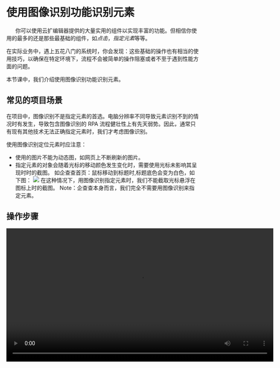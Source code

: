 # 使用图像识别功能识别元素
     
你可以使用云扩编辑器提供的大量实用的组件以实现丰富的功能。但相信你使用的最多的还是那些最基础的组件，如*点击*，*指定元素*等等。

在实际业务中，遇上五花八门的系统时，你会发现：这些基础的操作也有相当的使用技巧，以确保在特定环境下，流程不会被简单的操作阻塞或者不至于遇到性能方面的问题。

本节课中，我们介绍使用图像识别功能识别元素。

## 常见的项目场景

在项目中，图像识别不是指定元素的首选。电脑分辨率不同导致元素识别不到的情况时有发生，导致包含图像识别的 RPA 流程健壮性上有先天弱势。因此，通常只有现有其他技术无法正确指定元素时，我们才考虑图像识别。

使用图像识别定位元素时应注意：
- 使用的图片不能为动态图，如网页上不断刷新的图片。
- 指定元素的对象会随着光标的移动颜色发生变化时，需要使用光标未影响其呈现时时的截图。
    如企查查首页：鼠标移动到标题时,标题底色会变为白色，如下图：
    ![](https://docimages.blob.core.chinacloudapi.cn/images/Practice/image/qcc.png)
    在这种情况下，用图像识别指定元素时，我们不能截取光标悬浮在图标上时的截图。
    Note：企查查本身而言，我们完全不需要用图像识别来指定元素。

## 操作步骤
<video src="https://docimages.blob.core.chinacloudapi.cn/images/Practice/image/%E5%9B%BE%E7%89%87%E8%AF%86%E5%88%AB.mp4" controls="controls" width="700px" />